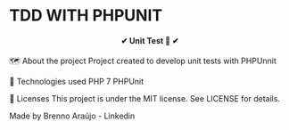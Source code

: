 # TDD WITH PHPUNIT

<h4 align="center"> 
	✔  Unit Test 🚀  ✔
</h4>
🗺 About the project
Project created to develop unit tests with PHPUnnit

🚀 Technologies used
PHP 7
PHPUnit

📝 Licenses
This project is under the MIT license. See LICENSE for details.

Made by Brenno Araújo - Linkedin
